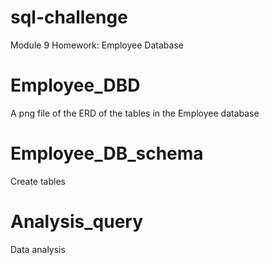 # sql-challenge
Module 9 Homework: Employee Database

# Employee_DBD
A png file of the ERD of the tables in the Employee database

# Employee_DB_schema
Create tables

# Analysis_query
Data analysis
